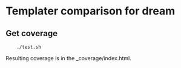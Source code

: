# Templater comparison for dream

## Get coverage

```[shell]
    ./test.sh
```

Resulting coverage is in the _coverage/index.html.
